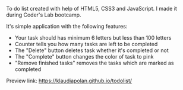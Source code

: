 To do list created with help of HTML5, CSS3 and JavaScript.
I made it during Coder's Lab bootcamp.

It's simple application with the following features:
- Your task should has minimum 6 letters but less than 100 letters
- Counter tells you how many tasks are left to be completed
- The "Delete" button deletes task whether it's completed or not
- The "Complete" button changes the color of task to pink
- "Remove finished tasks" removes the tasks which are marked as completed

Preview link: https://klaudiapolan.github.io/todolist/
